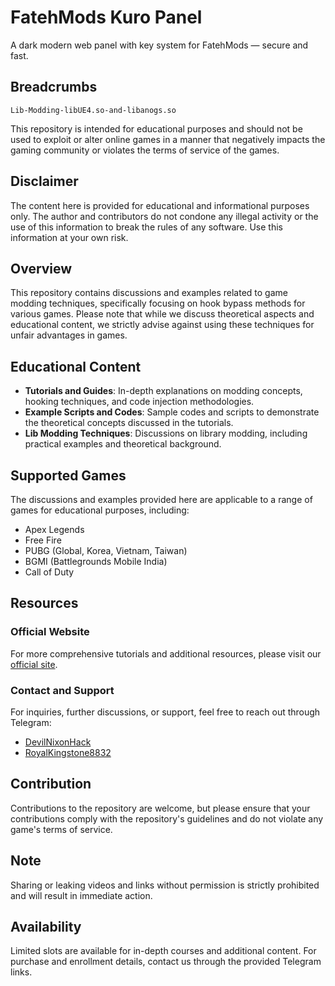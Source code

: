 # FatehMods Kuro Panel

A dark modern web panel with key system for FatehMods — secure and fast.

## Breadcrumbs

    Lib-Modding-libUE4.so-and-libanogs.so



This repository is intended for educational purposes and should not be used to exploit or alter online games in a manner that negatively impacts the gaming community or violates the terms of service of the games.

## Disclaimer

The content here is provided for educational and informational purposes only. The author and contributors do not condone any illegal activity or the use of this information to break the rules of any software. Use this information at your own risk.

## Overview

This repository contains discussions and examples related to game modding techniques, specifically focusing on hook bypass methods for various games. Please note that while we discuss theoretical aspects and educational content, we strictly advise against using these techniques for unfair advantages in games.

## Educational Content

- **Tutorials and Guides**: In-depth explanations on modding concepts, hooking techniques, and code injection methodologies.
- **Example Scripts and Codes**: Sample codes and scripts to demonstrate the theoretical concepts discussed in the tutorials.
- **Lib Modding Techniques**: Discussions on library modding, including practical examples and theoretical background.

## Supported Games

The discussions and examples provided here are applicable to a range of games for educational purposes, including:

- Apex Legends
- Free Fire
- PUBG (Global, Korea, Vietnam, Taiwan)
- BGMI (Battlegrounds Mobile India)
- Call of Duty

## Resources

### Official Website

For more comprehensive tutorials and additional resources, please visit our [official site](https://www.hookcoder.shop).

### Contact and Support

For inquiries, further discussions, or support, feel free to reach out through Telegram:

- [DevilNixonHack](https://t.me/DevilNixonHackk)
- [RoyalKingstone8832](https://t.me/royalKingstone8832)

## Contribution

Contributions to the repository are welcome, but please ensure that your contributions comply with the repository's guidelines and do not violate any game's terms of service.

## Note

Sharing or leaking videos and links without permission is strictly prohibited and will result in immediate action.

## Availability

Limited slots are available for in-depth courses and additional content. For purchase and enrollment details, contact us through the provided Telegram links.
